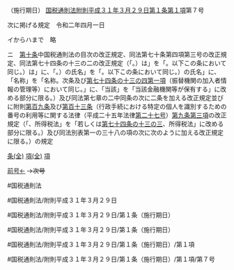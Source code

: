（施行期日）
[国税通則法附則平成３１年３月２９日第１条第１項](国税通則法＿＿＿＿附則平成３１年３月２９日第１条第１項)第７号

次に掲げる規定　令和二年四月一日

イからハまで　略

ニ　[第十条](国税通則法＿＿＿＿附則平成３１年３月２９日第１０条第１項)中国税通則法の目次の改正規定、同法第七十条第四項第三号の改正規定、同法第七十四条の十三の二の改正規定（「。）は」を「。以下この条において同じ。）は」に、「。）の氏名」を「。以下この条において同じ。）の氏名」に、「名称」を「名称。次条及び[第七十四条の十三の四第一項](国税通則法＿＿＿＿附則平成３１年３月２９日第７４条の１３の４第１項)（振替機関の加入者情報の管理等）において同じ。」に、「当該」を「当該金融機関等が保有する」に改める部分に限る。）及び同法第七章の二中同条の次に二条を加える改正規定並びに附則[第百九条](国税通則法＿＿＿＿附則平成３１年３月２９日第１０９条第１項)及び[第百十三条](国税通則法＿＿＿＿附則平成３１年３月２９日第１１３条第１項)（行政手続における特定の個人を識別するための番号の利用等に関する法律（平成二十五年法律[第二十七号](国税通則法＿＿＿＿附則平成３１年３月２９日第１条第１項第２７号)）[第九条第三項](国税通則法＿＿＿＿附則平成３１年３月２９日第９条第３項)の改正規定（「、所得税法」を「若しくは[第七十四条の十三の三](国税通則法＿＿＿＿附則平成３１年３月２９日第７４条の１３の３第１項)、所得税法」に改める部分に限る。）及び同法別表第一の三十八の項の次に次のように加える改正規定に限る。）の規定

[条(全)](国税通則法＿＿＿＿附則平成３１年３月２９日第１条_.md)    [項(全)](国税通則法＿＿＿＿附則平成３１年３月２９日第１条第１項_.md)    [項](国税通則法＿＿＿＿附則平成３１年３月２９日第１条第１項.md)

[前号←](国税通則法＿＿＿＿附則平成３１年３月２９日第１条第１項第６号.md)  ~~→次号~~

#国税通則法

#国税通則法/附則平成３１年３月２９日

#国税通則法/附則平成３１年３月２９日/第１条（施行期日）

#国税通則法/附則平成３１年３月２９日/第１条（施行期日）

#国税通則法/附則平成３１年３月２９日/第１条（施行期日）/第１項

#国税通則法/附則平成３１年３月２９日/第１条（施行期日）/第１項/第７号

